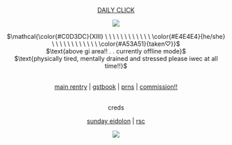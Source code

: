 <div align="center">
  
[DAILY CLICK](https://arab.org/click-to-help/) </div>
</p>


<p align="center">
 <img src="https://media.discordapp.net/attachments/1188404571798781983/1235936336075030569/ezgif-6-27a42f5dce.gif?ex=66362ee9&is=6634dd69&hm=5c9c51ccd4e3bd4467dc126e994045aba3a0ee7a6de5a42bef868a75b7498155&=&width=498&height=498" />
</p>

<p align="center">
$\mathcal{\color{#C0D3DC}{XIII} \ \ \ \ \ \ \ \ \ \ \ \ \color{#E4E4E4}{he/she} \ \ \ \ \ \ \ \ \ \ \ \ \color{#A53A51}{taken♡}}$ <br>
$\text{above gi area!! . . currently offline mode}$ <br>
$\text{physically tired, mentally drained and stressed please iwec at all time!!}$
</p>

<div align="center"> 

 <br> [main rentry](https://rentry.co/the-bloodhound) | [gstbook](https://kecchori.123guestbook.com/) | [prns](https://en.pronouns.page/@russian.roulette) | [commission!!](https://xii13.carrd.co/) </div>
</p>

<div align="center"> 
<br> creds
  
  [sunday eidolon](https://x.com/chioryaboutique/status/1779522986053099577) | [rsc](https://rentry.co/ulzzang) </div>
</p>


<p align="center">
 <img src="https://files.catbox.moe/rp3w5k.png" />
</p>

